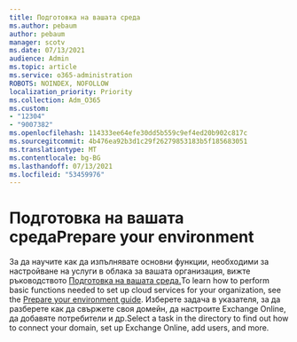 ```yaml
---
title: Подготовка на вашата среда
ms.author: pebaum
author: pebaum
manager: scotv
ms.date: 07/13/2021
audience: Admin
ms.topic: article
ms.service: o365-administration
ROBOTS: NOINDEX, NOFOLLOW
localization_priority: Priority
ms.collection: Adm_O365
ms.custom:
- "12304"
- "9007382"
ms.openlocfilehash: 114333ee64efe30dd5b559c9ef4ed20b902c817c
ms.sourcegitcommit: 4b476ea92b3d1c29f26279853183b5f185683051
ms.translationtype: MT
ms.contentlocale: bg-BG
ms.lasthandoff: 07/13/2021
ms.locfileid: "53459976"
---
```

# <a name="prepare-your-environment"></a><span data-ttu-id="d5a64-102">Подготовка на вашата среда</span><span class="sxs-lookup"><span data-stu-id="d5a64-102">Prepare your environment</span></span>

<span data-ttu-id="d5a64-103">За да научите как да изпълнявате основни функции, необходими за настройване на услуги в облака за вашата организация, вижте ръководството [Подготовка на вашата среда.](https://admin.microsoft.com/adminportal/home#/modernonboarding/prepareyourenvironment)</span><span class="sxs-lookup"><span data-stu-id="d5a64-103">To learn how to perform basic functions needed to set up cloud services for your organization, see the [Prepare your environment guide](https://admin.microsoft.com/adminportal/home#/modernonboarding/prepareyourenvironment).</span></span> <span data-ttu-id="d5a64-104">Изберете задача в указателя, за да разберете как да свържете своя домейн, да настроите Exchange Online, да добавяте потребители и др.</span><span class="sxs-lookup"><span data-stu-id="d5a64-104">Select a task in the directory to find out how to connect your domain, set up Exchange Online, add users, and more.</span></span>     